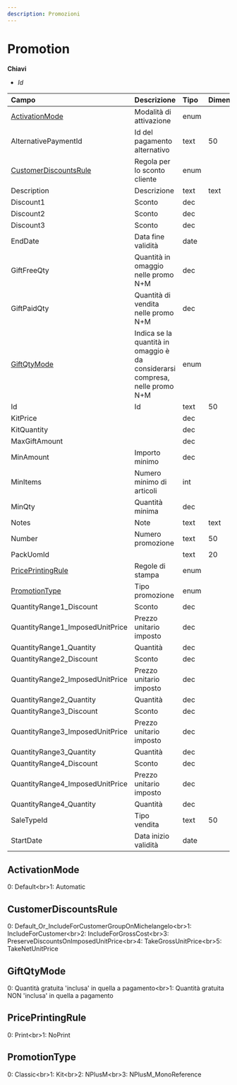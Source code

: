 ```yaml
---
description: Promozioni
---
```

# Promotion

**Chiavi**

- *Id*

| Campo | Descrizione | Tipo | Dimensione | 
| :--- | :--- | :--- | :--- |
| [ActivationMode](promotion.md#activationmode) | Modalità di attivazione | enum |  |
| AlternativePaymentId | Id del pagamento alternativo | text | 50 |
| [CustomerDiscountsRule](promotion.md#customerdiscountsrule) | Regola per lo sconto cliente | enum |  |
| Description | Descrizione | text | text |
| Discount1 | Sconto | dec |  |
| Discount2 | Sconto | dec |  |
| Discount3 | Sconto | dec |  |
| EndDate | Data fine validità | date |  |
| GiftFreeQty | Quantità in omaggio nelle promo N+M | dec |  |
| GiftPaidQty | Quantità di vendita nelle promo N+M | dec |  |
| [GiftQtyMode](promotion.md#giftqtymode) | Indica se la quantità in omaggio è da considerarsi compresa, nelle promo N+M | enum |  |
| Id | Id | text | 50 |
| KitPrice |  | dec |  |
| KitQuantity |  | dec |  |
| MaxGiftAmount |  | dec |  |
| MinAmount | Importo minimo | dec |  |
| MinItems | Numero minimo di articoli | int |  |
| MinQty | Quantità minima | dec |  |
| Notes | Note | text | text |
| Number | Numero promozione | text | 50 |
| PackUomId |  | text | 20 |
| [PricePrintingRule](promotion.md#priceprintingrule) | Regole di stampa | enum |  |
| [PromotionType](promotion.md#promotiontype) | Tipo promozione | enum |  |
| QuantityRange1\_Discount | Sconto | dec |  |
| QuantityRange1\_ImposedUnitPrice | Prezzo unitario imposto | dec |  |
| QuantityRange1\_Quantity | Quantità | dec |  |
| QuantityRange2\_Discount | Sconto | dec |  |
| QuantityRange2\_ImposedUnitPrice | Prezzo unitario imposto | dec |  |
| QuantityRange2\_Quantity | Quantità | dec |  |
| QuantityRange3\_Discount | Sconto | dec |  |
| QuantityRange3\_ImposedUnitPrice | Prezzo unitario imposto | dec |  |
| QuantityRange3\_Quantity | Quantità | dec |  |
| QuantityRange4\_Discount | Sconto | dec |  |
| QuantityRange4\_ImposedUnitPrice | Prezzo unitario imposto | dec |  |
| QuantityRange4\_Quantity | Quantità | dec |  |
| SaleTypeId | Tipo vendita | text | 50 |
| StartDate | Data inizio validità | date |  |
## ActivationMode

0: Default&lt;br&gt;1: Automatic
## CustomerDiscountsRule

0: Default\_Or\_IncludeForCustomerGroupOnMichelangelo&lt;br&gt;1: IncludeForCustomer&lt;br&gt;2: IncludeForGrossCost&lt;br&gt;3: PreserveDiscountsOnImposedUnitPrice&lt;br&gt;4: TakeGrossUnitPrice&lt;br&gt;5: TakeNetUnitPrice
## GiftQtyMode

0: Quantità gratuita 'inclusa' in quella a pagamento&lt;br&gt;1: Quantità gratuita NON 'inclusa' in quella a pagamento
## PricePrintingRule

0: Print&lt;br&gt;1: NoPrint
## PromotionType

0: Classic&lt;br&gt;1: Kit&lt;br&gt;2: NPlusM&lt;br&gt;3: NPlusM\_MonoReference



